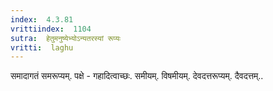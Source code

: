 ```yaml
---
index:  4.3.81
vrittiindex:  1104
sutra:  हेतुमनुष्येभ्योऽन्यतरस्यां रूप्यः
vritti:  laghu 
---
```


समादागतं समरूप्यम्. पक्षे - गहादित्वाच्छः. समीयम्. विषमीयम्. देवदत्तरूप्यम्. दैवदत्तम्..

